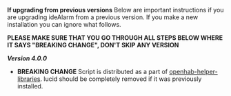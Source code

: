 **If upgrading from previous versions**
Below are important instructions if you are upgrading ideAlarm from a previous version. If you make a new installation you can ignore what follows.

**PLEASE MAKE SURE THAT YOU GO THROUGH ALL STEPS BELOW WHERE IT SAYS "BREAKING CHANGE", DON'T SKIP ANY VERSION**

***Version 4.0.0***
- **BREAKING CHANGE** Script is distributed as a part of [openhab-helper-libraries](https://github.com/openhab-scripters/openhab-helper-libraries). lucid should be completely removed if it was previously installed. 
